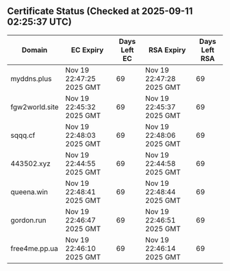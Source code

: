 ## Certificate Status (Checked at 2025-09-11 02:25:37 UTC)
| Domain | EC Expiry | Days Left EC | RSA Expiry | Days Left RSA |
|--------|-----------|-------------|------------|--------------|
| myddns.plus | Nov 19 22:47:25 2025 GMT | 69 | Nov 19 22:47:28 2025 GMT | 69 |
| fgw2world.site | Nov 19 22:45:32 2025 GMT | 69 | Nov 19 22:45:37 2025 GMT | 69 |
| sqqq.cf | Nov 19 22:48:03 2025 GMT | 69 | Nov 19 22:48:06 2025 GMT | 69 |
| 443502.xyz | Nov 19 22:44:55 2025 GMT | 69 | Nov 19 22:44:58 2025 GMT | 69 |
| queena.win | Nov 19 22:48:41 2025 GMT | 69 | Nov 19 22:48:44 2025 GMT | 69 |
| gordon.run | Nov 19 22:46:47 2025 GMT | 69 | Nov 19 22:46:51 2025 GMT | 69 |
| free4me.pp.ua | Nov 19 22:46:10 2025 GMT | 69 | Nov 19 22:46:14 2025 GMT | 69 |
